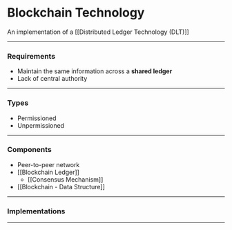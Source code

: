 # Blockchain Technology
An implementation of a [[Distributed Ledger Technology (DLT)]]
___
### Requirements
- Maintain the same information across a **shared ledger**
- Lack of central authority

___
### Types
- Permissioned
- Unpermissioned

___
### Components
- Peer-to-peer network
- [[Blockchain Ledger]]
	- [[Consensus Mechanism]]
- [[Blockchain - Data Structure]]


___
### Implementations



___



